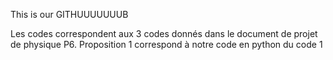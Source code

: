This is our GITHUUUUUUUB


Les codes correspondent aux 3 codes donnés dans le document de projet de physique P6.
Proposition 1 correspond à notre code en python du code 1
